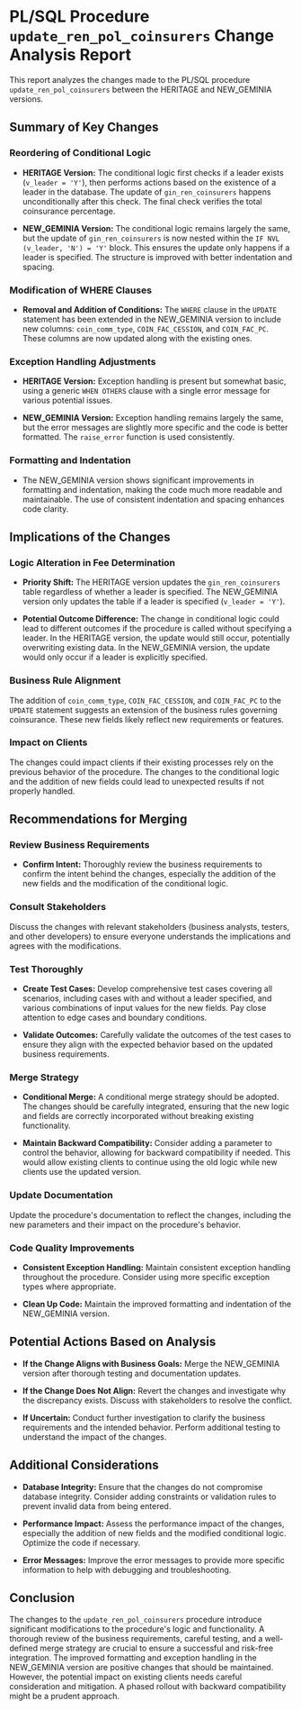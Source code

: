 # PL/SQL Procedure `update_ren_pol_coinsurers` Change Analysis Report

This report analyzes the changes made to the PL/SQL procedure `update_ren_pol_coinsurers` between the HERITAGE and NEW_GEMINIA versions.

## Summary of Key Changes

### Reordering of Conditional Logic

- **HERITAGE Version:** The conditional logic first checks if a leader exists (`v_leader = 'Y'`), then performs actions based on the existence of a leader in the database.  The update of `gin_ren_coinsurers` happens unconditionally after this check.  The final check verifies the total coinsurance percentage.

- **NEW_GEMINIA Version:** The conditional logic remains largely the same, but the update of `gin_ren_coinsurers` is now nested within the `IF NVL (v_leader, 'N') = 'Y'` block. This ensures the update only happens if a leader is specified. The structure is improved with better indentation and spacing.

### Modification of WHERE Clauses

- **Removal and Addition of Conditions:** The `WHERE` clause in the `UPDATE` statement has been extended in the NEW_GEMINIA version to include new columns: `coin_comm_type`, `COIN_FAC_CESSION`, and `COIN_FAC_PC`.  These columns are now updated along with the existing ones.

### Exception Handling Adjustments

- **HERITAGE Version:** Exception handling is present but somewhat basic, using a generic `WHEN OTHERS` clause with a single error message for various potential issues.

- **NEW_GEMINIA Version:** Exception handling remains largely the same, but the error messages are slightly more specific and the code is better formatted.  The `raise_error` function is used consistently.

### Formatting and Indentation

- The NEW_GEMINIA version shows significant improvements in formatting and indentation, making the code much more readable and maintainable.  The use of consistent indentation and spacing enhances code clarity.


## Implications of the Changes

### Logic Alteration in Fee Determination

- **Priority Shift:** The HERITAGE version updates the `gin_ren_coinsurers` table regardless of whether a leader is specified. The NEW_GEMINIA version only updates the table if a leader is specified (`v_leader = 'Y'`).

- **Potential Outcome Difference:**  The change in conditional logic could lead to different outcomes if the procedure is called without specifying a leader. In the HERITAGE version, the update would still occur, potentially overwriting existing data. In the NEW_GEMINIA version, the update would only occur if a leader is explicitly specified.

### Business Rule Alignment

The addition of `coin_comm_type`, `COIN_FAC_CESSION`, and `COIN_FAC_PC` to the `UPDATE` statement suggests an extension of the business rules governing coinsurance.  These new fields likely reflect new requirements or features.

### Impact on Clients

The changes could impact clients if their existing processes rely on the previous behavior of the procedure.  The changes to the conditional logic and the addition of new fields could lead to unexpected results if not properly handled.


## Recommendations for Merging

### Review Business Requirements

- **Confirm Intent:**  Thoroughly review the business requirements to confirm the intent behind the changes, especially the addition of the new fields and the modification of the conditional logic.

### Consult Stakeholders

Discuss the changes with relevant stakeholders (business analysts, testers, and other developers) to ensure everyone understands the implications and agrees with the modifications.

### Test Thoroughly

- **Create Test Cases:** Develop comprehensive test cases covering all scenarios, including cases with and without a leader specified, and various combinations of input values for the new fields.  Pay close attention to edge cases and boundary conditions.

- **Validate Outcomes:**  Carefully validate the outcomes of the test cases to ensure they align with the expected behavior based on the updated business requirements.

### Merge Strategy

- **Conditional Merge:** A conditional merge strategy should be adopted.  The changes should be carefully integrated, ensuring that the new logic and fields are correctly incorporated without breaking existing functionality.

- **Maintain Backward Compatibility:**  Consider adding a parameter to control the behavior, allowing for backward compatibility if needed.  This would allow existing clients to continue using the old logic while new clients use the updated version.

### Update Documentation

Update the procedure's documentation to reflect the changes, including the new parameters and their impact on the procedure's behavior.

### Code Quality Improvements

- **Consistent Exception Handling:**  Maintain consistent exception handling throughout the procedure.  Consider using more specific exception types where appropriate.

- **Clean Up Code:**  Maintain the improved formatting and indentation of the NEW_GEMINIA version.

## Potential Actions Based on Analysis

- **If the Change Aligns with Business Goals:** Merge the NEW_GEMINIA version after thorough testing and documentation updates.

- **If the Change Does Not Align:**  Revert the changes and investigate why the discrepancy exists.  Discuss with stakeholders to resolve the conflict.

- **If Uncertain:**  Conduct further investigation to clarify the business requirements and the intended behavior.  Perform additional testing to understand the impact of the changes.

## Additional Considerations

- **Database Integrity:**  Ensure that the changes do not compromise database integrity.  Consider adding constraints or validation rules to prevent invalid data from being entered.

- **Performance Impact:**  Assess the performance impact of the changes, especially the addition of new fields and the modified conditional logic.  Optimize the code if necessary.

- **Error Messages:**  Improve the error messages to provide more specific information to help with debugging and troubleshooting.


## Conclusion

The changes to the `update_ren_pol_coinsurers` procedure introduce significant modifications to the procedure's logic and functionality.  A thorough review of the business requirements, careful testing, and a well-defined merge strategy are crucial to ensure a successful and risk-free integration.  The improved formatting and exception handling in the NEW_GEMINIA version are positive changes that should be maintained.  However, the potential impact on existing clients needs careful consideration and mitigation.  A phased rollout with backward compatibility might be a prudent approach.
